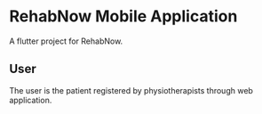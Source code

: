 # RehabNow Mobile Application
A flutter project for RehabNow.

## User
The user is the patient registered by physiotherapists through web application.
